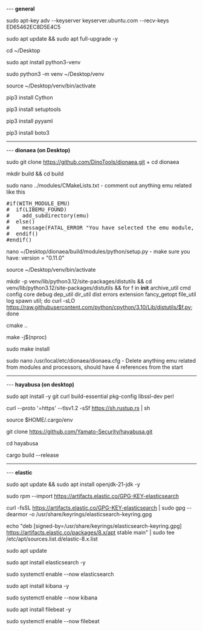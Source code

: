 --- **general**

sudo apt-key adv --keyserver keyserver.ubuntu.com --recv-keys ED65462EC8D5E4C5

sudo apt update && sudo apt full-upgrade -y

cd ~/Desktop

sudo apt install python3-venv

sudo python3 -m venv ~/Desktop/venv

source ~/Desktop/venv/bin/activate

pip3 install Cython

pip3 install setuptools

pip3 install pyyaml

pip3 install boto3

---

--- **dionaea (on Desktop)**

sudo git clone https://github.com/DinoTools/dionaea.git + cd dionaea

mkdir build && cd build

sudo nano ../modules/CMakeLists.txt - comment out anything emu related like this

<pre>#if(WITH_MODULE_EMU)
#  if(LIBEMU_FOUND)
#    add_subdirectory(emu)
#  else()
#    message(FATAL_ERROR "You have selected the emu module, but libemu could not be found")
#  endif()
#endif()
</pre>

nano ~/Desktop/dionaea/build/modules/python/setup.py - make sure you have: version = "0.11.0"

source ~/Desktop/venv/bin/activate

mkdir -p venv/lib/python3.12/site-packages/distutils && cd venv/lib/python3.12/site-packages/distutils && for f in __init__ archive_util cmd config core debug dep_util dir_util dist errors extension fancy_getopt file_util log spawn util; do curl -sLO https://raw.githubusercontent.com/python/cpython/3.10/Lib/distutils/$f.py; done

cmake ..

make -j$(nproc)

sudo make install

sudo nano /usr/local/etc/dionaea/dionaea.cfg - Delete anything emu related from modules and processors, should have 4 references from the start

---

--- **hayabusa (on desktop)**

sudo apt install -y git curl build-essential pkg-config libssl-dev perl

curl --proto '=https' --tlsv1.2 -sSf https://sh.rustup.rs | sh

source $HOME/.cargo/env

git clone https://github.com/Yamato-Security/hayabusa.git

cd hayabusa

cargo build --release

---

--- **elastic**

sudo apt update && sudo apt install openjdk-21-jdk -y

sudo rpm --import https://artifacts.elastic.co/GPG-KEY-elasticsearch

curl -fsSL https://artifacts.elastic.co/GPG-KEY-elasticsearch | sudo gpg --dearmor -o /usr/share/keyrings/elasticsearch-keyring.gpg

echo "deb [signed-by=/usr/share/keyrings/elasticsearch-keyring.gpg] https://artifacts.elastic.co/packages/8.x/apt stable main" | sudo tee /etc/apt/sources.list.d/elastic-8.x.list

sudo apt update

sudo apt install elasticsearch -y

sudo systemctl enable --now elasticsearch

sudo apt install kibana -y

sudo systemctl enable --now kibana

sudo apt install filebeat -y

sudo systemctl enable --now filebeat

